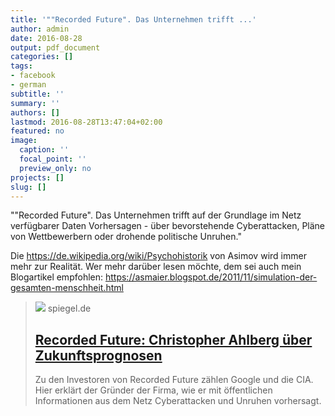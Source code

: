 ```yaml
---
title: '""Recorded Future". Das Unternehmen trifft ...'
author: admin
date: 2016-08-28
output: pdf_document
categories: []
tags:
- facebook
- german
subtitle: ''
summary: ''
authors: []
lastmod: 2016-08-28T13:47:04+02:00
featured: no
image:
  caption: ''
  focal_point: ''
  preview_only: no
projects: []
slug: []
---
```

""Recorded Future". Das Unternehmen trifft auf der Grundlage im Netz verfügbarer Daten Vorhersagen - über bevorstehende Cyberattacken, Pläne von Wettbewerbern oder drohende politische Unruhen."

Die https://de.wikipedia.org/wiki/Psychohistorik von Asimov wird immer mehr zur Realität. Wer mehr darüber lesen möchte, dem sei auch mein Blogartikel empfohlen: https://asmaier.blogspot.de/2011/11/simulation-der-gesamten-menschheit.html﻿
> [![](https://cdn.prod.www.spiegel.de/images/da4dcf82-0001-0004-0000-000000991105_w960_r1.77_fpx44.17_fpy45.jpg)](http://www.spiegel.de/netzwelt/netzpolitik/recorded-future-christopher-ahlberg-ueber-zukunftsprognosen-a-1090125.html)
> spiegel.de
> ## [Recorded Future: Christopher Ahlberg über Zukunftsprognosen](http://www.spiegel.de/netzwelt/netzpolitik/recorded-future-christopher-ahlberg-ueber-zukunftsprognosen-a-1090125.html)
>
>Zu den Investoren von Recorded Future zählen Google und die CIA. Hier erklärt der Gründer der Firma, wie er mit öffentlichen Informationen aus dem Netz Cyberattacken und Unruhen vorhersagt.

